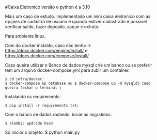 #Caixa Eletronico
versão o python é a 3.10

Mais um caso de estudo.
Implementado um mini caixa eletronico com as opções de cadastro de usuario e quando estiver cadastrado é possivel verificar saldo, fazer deposito, saque e extrato.


Para ambiente linux.

Com do docker instaldo, caso não tenha -> https://docs.docker.com/engine/install/ e https://docs.docker.com/compose/install/

Caso queira utilizar o Banco de dados mysql crie um banco ou se preferir tem um arquivo docker-compose.yml para subir um container.

    $ cd infra/docker;
    $ docker-compose up database ou $ docker-compose up -d mysqldb caso queira fechar o terminal ;
 
Instalando os requirements:

    $ pip install -r requirements.txt;

Com o banco de dados rodando, inicie as migrations:

    $ alembic updrade head

Só iniciar o projeto:
    $ python main.py
